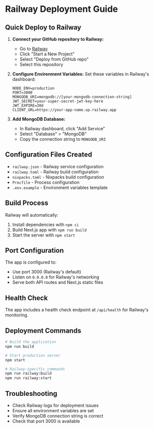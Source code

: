 # Railway Deployment Guide

## Quick Deploy to Railway

1. **Connect your GitHub repository to Railway:**
   - Go to [Railway](https://railway.app)
   - Click "Start a New Project"
   - Select "Deploy from GitHub repo"
   - Select this repository

2. **Configure Environment Variables:**
   Set these variables in Railway's dashboard:
   ```
   NODE_ENV=production
   PORT=3000
   MONGODB_URI=mongodb://[your-mongodb-connection-string]
   JWT_SECRET=your-super-secret-jwt-key-here
   JWT_EXPIRE=30d
   CLIENT_URL=https://your-app-name.up.railway.app
   ```

3. **Add MongoDB Database:**
   - In Railway dashboard, click "Add Service"
   - Select "Database" > "MongoDB"
   - Copy the connection string to `MONGODB_URI`

## Configuration Files Created

- `railway.json` - Railway service configuration
- `railway.toml` - Railway build configuration  
- `nixpacks.toml` - Nixpacks build configuration
- `Procfile` - Process configuration
- `.env.example` - Environment variables template

## Build Process

Railway will automatically:
1. Install dependencies with `npm ci`
2. Build Next.js app with `npm run build`
3. Start the server with `npm start`

## Port Configuration

The app is configured to:
- Use port 3000 (Railway's default)
- Listen on `0.0.0.0` for Railway's networking
- Serve both API routes and Next.js static files

## Health Check

The app includes a health check endpoint at `/api/health` for Railway's monitoring.

## Deployment Commands

```bash
# Build the application
npm run build

# Start production server
npm start

# Railway-specific commands
npm run railway:build
npm run railway:start
```

## Troubleshooting

- Check Railway logs for deployment issues
- Ensure all environment variables are set
- Verify MongoDB connection string is correct
- Check that port 3000 is available